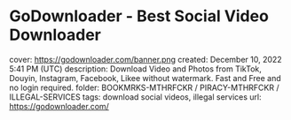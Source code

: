 # GoDownloader - Best Social Video Downloader

cover: https://godownloader.com/banner.png
created: December 10, 2022 5:41 PM (UTC)
description: Download Video and Photos from TikTok, Douyin, Instagram, Facebook, Likee without watermark. Fast and Free and no login required.
folder: BOOKMRKS-MTHRFCKR / PIRACY-MTHRFCKR / ILLEGAL-SERVICES
tags: download social videos, illegal services
url: https://godownloader.com/